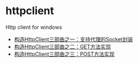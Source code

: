 httpclient
==========

Http client for windows 

* [构造HttpClient三部曲之一：支持代理的Socket封装][1]
* [构造HttpClient三部曲之二：GET方法实现][2]
* [构造HttpClient三部曲之三：POST方法实现][3]


[1]:https://xiangwangfeng.github.io/2011/05/08/%E6%9E%84%E9%80%A0HttpClient%E4%B8%89%E9%83%A8%E6%9B%B2%E4%B9%8B%E4%B8%80-%E6%94%AF%E6%8C%81%E4%BB%A3%E7%90%86%E7%9A%84Socket%E5%B0%81%E8%A3%85/
[2]:https://xiangwangfeng.github.io/2011/05/09/%E6%9E%84%E9%80%A0HttpClient%E4%B8%89%E9%83%A8%E6%9B%B2%E4%B9%8B%E4%BA%8C-GET%E6%96%B9%E6%B3%95%E5%AE%9E%E7%8E%B0/
[3]:https://xiangwangfeng.github.io/2011/05/15/%E6%9E%84%E9%80%A0HttpClient%E4%B8%89%E9%83%A8%E6%9B%B2%E4%B9%8B%E4%B8%89-POST%E6%96%B9%E6%B3%95%E5%AE%9E%E7%8E%B0/
